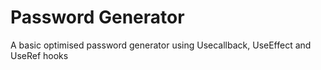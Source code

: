 # Password Generator

A basic optimised password generator using Usecallback, UseEffect and UseRef hooks